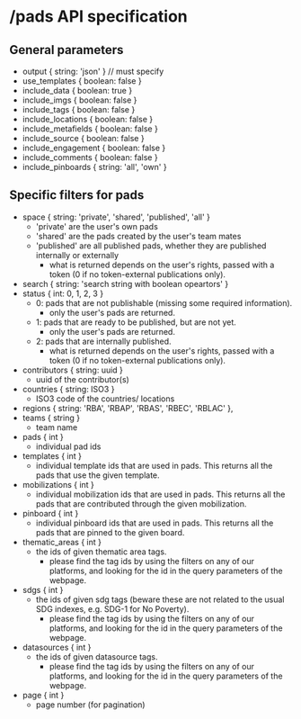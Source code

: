 # /pads API specification

## General parameters
- output { string: 'json' } // must specify
- use_templates { boolean: false }
- include_data { boolean: true }
- include_imgs { boolean: false }
- include_tags { boolean: false }
- include_locations { boolean: false }
- include_metafields { boolean: false }
- include_source { boolean: false }
- include_engagement { boolean: false }
- include_comments { boolean: false }
- include_pinboards { string: 'all', 'own' }

## Specific filters for pads
- space { string: 'private', 'shared', 'published', 'all' }
	- 'private' are the user's own pads
	- 'shared' are the pads created by the user's team mates
	- 'published' are all published pads, whether they are published internally or externally
		- what is returned depends on the user's rights, passed with a token (0 if no token-external publications only).
- search { string: 'search string with boolean opeartors' } 
- status { int: 0, 1, 2, 3 }
	- 0: pads that are not publishable (missing some required information). 
		- only the user's pads are returned.
	- 1: pads that are ready to be published, but are not yet. 
		- only the user's pads are returned.
	- 2: pads that are internally published.
		- what is returned depends on the user's rights, passed with a token (0 if no token-external publications only).
- contributors { string: uuid }
	- uuid of the contributor(s)
- countries { string: ISO3 }
	- ISO3 code of the countries/ locations
- regions { string: 'RBA', 'RBAP', 'RBAS', 'RBEC', 'RBLAC' }, 
- teams { string }
	- team name
- pads { int }
	- individual pad ids
- templates { int }
	- individual template ids that are used in pads. This returns all the pads that use the given template.
- mobilizations { int }
	- individual mobilization ids that are used in pads. This returns all the pads that are contributed through the given mobilization.
- pinboard { int }
	- individual pinboard ids that are used in pads. This returns all the pads that are pinned to the given board.
- thematic_areas { int }
	- the ids of given thematic area tags.
		- please find the tag ids by using the filters on any of our platforms, and looking for the id in the query parameters of the webpage.
- sdgs { int }
	- the ids of given sdg tags (beware these are not related to the usual SDG indexes, e.g. SDG-1 for No Poverty). 
		- please find the tag ids by using the filters on any of our platforms, and looking for the id in the query parameters of the webpage.
- datasources { int }
	- the ids of given datasource tags.
		- please find the tag ids by using the filters on any of our platforms, and looking for the id in the query parameters of the webpage.
- page { int }
	- page number (for pagination)
